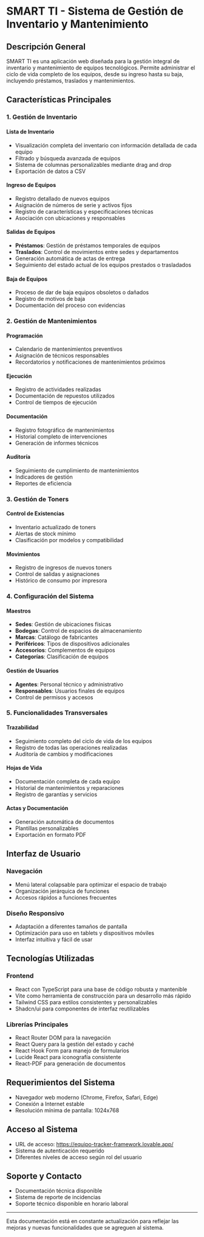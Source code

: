 
# SMART TI - Sistema de Gestión de Inventario y Mantenimiento

## Descripción General
SMART TI es una aplicación web diseñada para la gestión integral de inventario y mantenimiento de equipos tecnológicos. Permite administrar el ciclo de vida completo de los equipos, desde su ingreso hasta su baja, incluyendo préstamos, traslados y mantenimientos.

## Características Principales

### 1. Gestión de Inventario

#### Lista de Inventario
- Visualización completa del inventario con información detallada de cada equipo
- Filtrado y búsqueda avanzada de equipos
- Sistema de columnas personalizables mediante drag and drop
- Exportación de datos a CSV

#### Ingreso de Equipos
- Registro detallado de nuevos equipos
- Asignación de números de serie y activos fijos
- Registro de características y especificaciones técnicas
- Asociación con ubicaciones y responsables

#### Salidas de Equipos
- **Préstamos**: Gestión de préstamos temporales de equipos
- **Traslados**: Control de movimientos entre sedes y departamentos
- Generación automática de actas de entrega
- Seguimiento del estado actual de los equipos prestados o trasladados

#### Baja de Equipos
- Proceso de dar de baja equipos obsoletos o dañados
- Registro de motivos de baja
- Documentación del proceso con evidencias

### 2. Gestión de Mantenimientos

#### Programación
- Calendario de mantenimientos preventivos
- Asignación de técnicos responsables
- Recordatorios y notificaciones de mantenimientos próximos

#### Ejecución
- Registro de actividades realizadas
- Documentación de repuestos utilizados
- Control de tiempos de ejecución

#### Documentación
- Registro fotográfico de mantenimientos
- Historial completo de intervenciones
- Generación de informes técnicos

#### Auditoría
- Seguimiento de cumplimiento de mantenimientos
- Indicadores de gestión
- Reportes de eficiencia

### 3. Gestión de Toners

#### Control de Existencias
- Inventario actualizado de toners
- Alertas de stock mínimo
- Clasificación por modelos y compatibilidad

#### Movimientos
- Registro de ingresos de nuevos toners
- Control de salidas y asignaciones
- Histórico de consumo por impresora

### 4. Configuración del Sistema

#### Maestros
- **Sedes**: Gestión de ubicaciones físicas
- **Bodegas**: Control de espacios de almacenamiento
- **Marcas**: Catálogo de fabricantes
- **Periféricos**: Tipos de dispositivos adicionales
- **Accesorios**: Complementos de equipos
- **Categorías**: Clasificación de equipos

#### Gestión de Usuarios
- **Agentes**: Personal técnico y administrativo
- **Responsables**: Usuarios finales de equipos
- Control de permisos y accesos

### 5. Funcionalidades Transversales

#### Trazabilidad
- Seguimiento completo del ciclo de vida de los equipos
- Registro de todas las operaciones realizadas
- Auditoría de cambios y modificaciones

#### Hojas de Vida
- Documentación completa de cada equipo
- Historial de mantenimientos y reparaciones
- Registro de garantías y servicios

#### Actas y Documentación
- Generación automática de documentos
- Plantillas personalizables
- Exportación en formato PDF

## Interfaz de Usuario

### Navegación
- Menú lateral colapsable para optimizar el espacio de trabajo
- Organización jerárquica de funciones
- Accesos rápidos a funciones frecuentes

### Diseño Responsivo
- Adaptación a diferentes tamaños de pantalla
- Optimización para uso en tablets y dispositivos móviles
- Interfaz intuitiva y fácil de usar

## Tecnologías Utilizadas

### Frontend
- React con TypeScript para una base de código robusta y mantenible
- Vite como herramienta de construcción para un desarrollo más rápido
- Tailwind CSS para estilos consistentes y personalizables
- Shadcn/ui para componentes de interfaz reutilizables

### Librerías Principales
- React Router DOM para la navegación
- React Query para la gestión del estado y caché
- React Hook Form para manejo de formularios
- Lucide React para iconografía consistente
- React-PDF para generación de documentos

## Requerimientos del Sistema
- Navegador web moderno (Chrome, Firefox, Safari, Edge)
- Conexión a Internet estable
- Resolución mínima de pantalla: 1024x768

## Acceso al Sistema
- URL de acceso: https://equipo-tracker-framework.lovable.app/
- Sistema de autenticación requerido
- Diferentes niveles de acceso según rol del usuario

## Soporte y Contacto
- Documentación técnica disponible
- Sistema de reporte de incidencias
- Soporte técnico disponible en horario laboral

---

Esta documentación está en constante actualización para reflejar las mejoras y nuevas funcionalidades que se agreguen al sistema.

